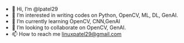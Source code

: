 - 👋 Hi, I’m @lpatel29
- 👀 I’m interested in writing codes on Python, OpenCV, ML, DL, GenAI.
- 🌱 I’m currently learning OpenCV, CNN,GenAI
- 💞️ I’m looking to collaborate on OpenCV, GenAI.
- 📫 How to reach me linuxpatel29@gmail.com

<!---
lpatel29/lpatel29 is a ✨ special ✨ repository because its `README.md` (this file) appears on your GitHub profile.
You can click the Preview link to take a look at your changes.
--->
